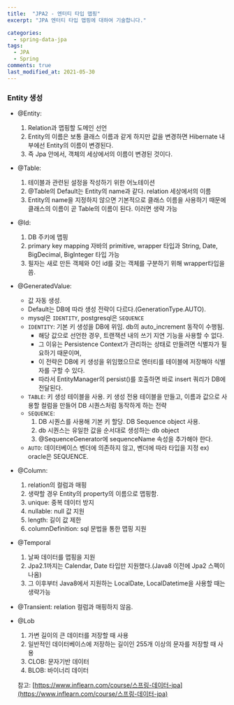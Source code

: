 ```yaml
---
title:  "JPA2 - 엔터티 타입 맵핑"
excerpt: "JPA 엔터티 타입 맵핑에 대하여 기술합니다."

categories:
  - spring-data-jpa
tags:
  - JPA
  - Spring
comments: true
last_modified_at: 2021-05-30
---
```

 
### Entity 생성
* @Entity: 
  1. Relation과 맵핑할 도메인 선언 
  2. Entity의 이름은 보통 클래스 이름과 같게 하지만 값을 변경하면 Hibernate 내부에선 Entity의 이름이 변경된다.
  3. 즉 Jpa 안에서, 객체의 세상에서의 이름이 변경된 것이다.
* @Table:
  1. 테이블과 관련된 설정을 작성하기 위한 어노테이션
  2. @Table의 Default는 Entity의 name과 같다. relation 세상에서의 이름
  3. Entity의 name을 지정하지 않으면 기본적으로 클래스 이름을 사용하기 때문에 클래스의 이름이 곧 Table의 이름이 된다. 이러면 생략 가능
* @Id: 
  1. DB 주키에 맵핑
  2. primary key mapping 자바의 primitive, wrapper 타입과 String, Date, BigDecimal, BigInteger 타입 가능
  3. 필자는 새로 만든 객체와 0인 id를 갖는 객체를 구분하기 위해 wrapper타입을 씀.
* @GeneratedValue: 
  * 값 자동 생성. 
  * Default는 DB에 따라 생성 전략이 다르다.(GenerationType.AUTO).
  * mysql은 `IDENTITY`, postgresql은 `SEQUENCE`
  * `IDENTITY`: 기본 키 생성을 DB에 위임. db의 auto_increment 동작이 수행됨.
    * 해당 값으로 선언한 경우, 트랜잭션 내의 쓰기 지연 기능을 사용할 수 없다.
    * 그 이유는 Persistence Context가 관리하는 상태로 만들려면 식별자가 필요하기 때문이며,
    * 이 전략은 DB에 키 생성을 위임했으므로 엔터티를 테이블에 저장해야 식별자를 구할 수 있다.
    * 따라서 EntityManager의 persist()를 호출하면 바로 insert 쿼리가 DB에 전달된다.
  * `TABLE`: 키 생성 테이블을 사용. 키 생성 전용 테이블을 만들고, 이름과 값으로 사용할 컬럼을 만들어 DB 시퀀스처럼 동작하게 하는 전략
  * `SEQUENCE`: 
    1. DB 시퀀스를 사용해 기본 키 할당. DB Sequence object 사용.
    2. db 시퀀스는 유일한 값을 순서대로 생성하는 db object
    3. @SequenceGenerator에 sequenceName 속성을 추가해야 한다.
  * `AUTO`: 데이터베이스 벤더에 의존하지 않고, 벤더에 따라 타입을 지정 ex) oracle은 SEQUENCE.
* @Column: 
  1. relation의 컬럼과 매핑
  2. 생략할 경우 Entity의 property의 이름으로 맵핑함.
  3. unique: 중복 데이터 방지
  4. nullable: null 값 지원
  5. length: 길이 값 제한
  6. columnDefinition: sql 문법을 통한 맵핑 지원

* @Temporal
  1. 날짜 데이터를 맵핑을 지원
  2. Jpa2.1까지는 Calendar, Date 타입만 지원했다.(Java8 이전에 Jpa2 스펙이 나옴)
  3. 그 이후부터 Java8에서 지원하는 LocalDate, LocalDatetime을 사용할 때는 생략가능

* @Transient: relation 컬럼과 매핑하지 않음.

* @Lob
  1. 가변 길이의 큰 데이터를 저장할 때 사용
  2. 일반적인 데이터베이스에 저장하는 길이인 255개 이상의 문자를 저장할 때 사용
  3. CLOB: 문자기반 데이터
  4. BLOB: 바이너리 데이터

  참고: [https://www.inflearn.com/course/스프링-데이터-jpa](https://www.inflearn.com/course/스프링-데이터-jpa)